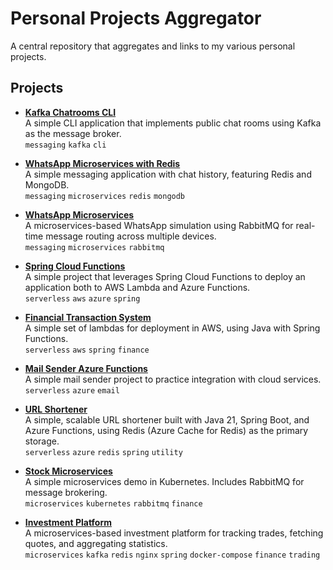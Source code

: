 # Personal Projects Aggregator

A central repository that aggregates and links to my various personal projects.

## Projects

- **[Kafka Chatrooms CLI](https://github.com/Tyrael122/kafka-chatrooms-cli)**  
  A simple CLI application that implements public chat rooms using Kafka as the message broker.  
  `messaging` `kafka` `cli`

- **[WhatsApp Microservices with Redis](https://github.com/Tyrael122/whatsapp-microservices-redis)**  
  A simple messaging application with chat history, featuring Redis and MongoDB.  
  `messaging` `microservices` `redis` `mongodb`

- **[WhatsApp Microservices](https://github.com/Tyrael122/whatsapp-microservices)**  
  A microservices-based WhatsApp simulation using RabbitMQ for real-time message routing across multiple devices.  
  `messaging` `microservices` `rabbitmq`

- **[Spring Cloud Functions](https://github.com/Tyrael122/spring-cloud-functions)**  
  A simple project that leverages Spring Cloud Functions to deploy an application both to AWS Lambda and Azure Functions.  
  `serverless` `aws` `azure` `spring`

- **[Financial Transaction System](https://github.com/Tyrael122/financial-transaction-system)**  
  A simple set of lambdas for deployment in AWS, using Java with Spring Functions.  
  `serverless` `aws` `spring` `finance`

- **[Mail Sender Azure Functions](https://github.com/Tyrael122/mailsender-az-functions)**  
  A simple mail sender project to practice integration with cloud services.  
  `serverless` `azure` `email`

- **[URL Shortener](https://github.com/Tyrael122/url-shortener)**  
  A simple, scalable URL shortener built with Java 21, Spring Boot, and Azure Functions, using Redis (Azure Cache for Redis) as the primary storage.  
  `serverless` `azure` `redis` `spring` `utility`

- **[Stock Microservices](https://github.com/Tyrael122/stock-microservices)**  
  A simple microservices demo in Kubernetes. Includes RabbitMQ for message brokering.  
  `microservices` `kubernetes` `rabbitmq` `finance`

- **[Investment Platform](https://github.com/Tyrael122/investment-plataform)**  
  A microservices-based investment platform for tracking trades, fetching quotes, and aggregating statistics.  
  `microservices` `kafka` `redis` `nginx` `spring` `docker-compose` `finance` `trading`
